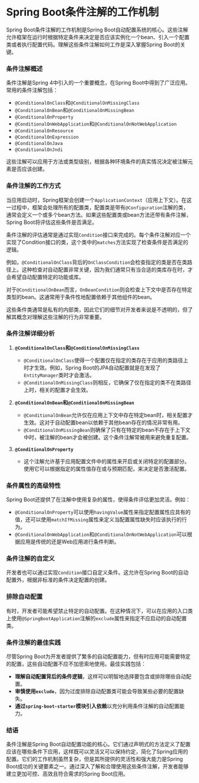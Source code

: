 # Spring Boot条件注解的工作机制

Spring Boot条件注解的工作机制是Spring Boot自动配置系统的核心。这些注解允许框架在运行时根据特定条件来决定是否应该实例化一个bean、引入一个配置类或者执行配置代码。理解这些条件注解如何工作是深入掌握Spring Boot的关键。

### 条件注解概述

条件注解是Spring 4中引入的一个重要概念，在Spring Boot中得到了广泛应用。常用的条件注解包括：

- `@ConditionalOnClass`和`@ConditionalOnMissingClass`
- `@ConditionalOnBean`和`@ConditionalOnMissingBean`
- `@ConditionalOnProperty`
- `@ConditionalOnWebApplication`和`@ConditionalOnNotWebApplication`
- `@ConditionalOnResource`
- `@ConditionalOnExpression`
- `@ConditionalOnJava`
- `@ConditionalOnJndi`

这些注解可以应用于方法或类型级别，根据各种环境条件的真实情况决定被注解元素是否应该创建。

### 条件注解的工作方式

当应用启动时，Spring框架会创建一个`ApplicationContext`（应用上下文）。在这一过程中，框架会处理所有的配置类，配置类是带有`@Configuration`注解的类，通常会定义一个或多个bean方法。如果这些配置类或bean方法还带有条件注解，Spring Boot将评估这些条件是否满足。

条件注解的评估通常是通过实现`Condition`接口来完成的。每个条件注解对应一个实现了Condition接口的类，这个类中的`matches`方法实现了检查条件是否满足的逻辑。

例如，`@ConditionalOnClass`背后的`OnClassCondition`会检查指定的类是否在类路径上。这种检查对自动配置非常关键，因为我们通常只有当合适的类库存在时，才会希望自动配置特定的功能或库。

对于`@ConditionalOnBean`而言，`OnBeanCondition`则会检查上下文中是否存在特定类型的bean。这通常用于条件性地配置依赖于其他组件的bean。

这些条件类通常是私有的内部类，因此它们的细节对开发者来说是不透明的，但了解其概念对理解这些注解的行为非常重要。

### 条件注解详细分析

1. **`@ConditionalOnClass`和`@ConditionalOnMissingClass`**
   
   - `@ConditionalOnClass`使得一个配置仅在指定的类存在于应用的类路径上时才生效。例如，Spring Boot的JPA自动配置就是在发现了`EntityManager`类时才会激活。
   - `@ConditionalOnMissingClass`则相反，它确保了仅在指定的类不在类路径上时，相关的配置才会生效。

2. **`@ConditionalOnBean`和`@ConditionalOnMissingBean`**
   
   - `@ConditionalOnBean`允许仅在应用上下文中存在特定bean时，相关配置才生效。这对于自动配置bean以依赖于其他bean存在的情况非常有用。
   - `@ConditionalOnMissingBean`则确保了只有在特定的bean不存在于上下文中时，被注解的bean才会被创建。这个条件注解常被用来避免重复配置。

3. **`@ConditionalOnProperty`**
   
   - 这个注解允许基于应用配置文件中的属性来开启或关闭特定的配置部分。使用它可以根据指定的属性值存在或与预期匹配，来决定是否激活配置。

### 条件属性的高级特性

Spring Boot还提供了在注解中使用复杂的属性，使得条件评估更加灵活。例如：

- `@ConditionalOnProperty`可以使用`havingValue`属性来指定配置属性应具有的值，还可以使用`matchIfMissing`属性来定义当配置属性缺失时应该执行的行为。
- `@ConditionalOnWebApplication`和`@ConditionalOnNotWebApplication`可以根据应用是传统的还是Web应用进行条件判断。

### 条件注解的自定义

开发者也可以通过实现`Condition`接口自定义条件。这允许在Spring Boot的自动配置外，根据非标准的条件决定配置的创建。

### 排除自动配置

有时，开发者可能希望禁止特定的自动配置。在这种情况下，可以在应用的入口类上使用`@SpringBootApplication`注解的`exclude`属性来指定不应启动的自动配置类。

### 条件注解的最佳实践

尽管Spring Boot为开发者提供了繁多的自动配置能力，但有时应用可能需要特定的配置，这些自动配置不应不加思索地使用。最佳实践包括：

- **理解自动配置背后的条件逻辑**，这样可以明智地选择要包含或排除哪些自动配置。
- **审慎使用`exclude`**，因为过度排除自动配置类可能会导致某些必要的配置缺失。
- **通过`spring-boot-starter`模块引入依赖**以充分利用条件注解的自动配置能力。

### 结语

条件注解是Spring Boot自动配置功能的核心。它们通过声明式的方法定义了配置应该在哪些条件下应用，这样既可以灵活又可以保持约定，简化了Spring应用的配置。它们的工作机制虽然复杂，但是其所提供的灵活性和强大能力是Spring Boot成功的关键要素之一。通过深入了解和合理使用这些条件注解，开发者能够建立更加可控、高效且符合需求的Spring Boot应用。